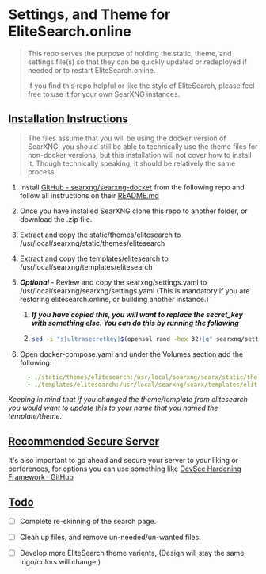 # Settings, and Theme for EliteSearch.online

> This repo serves the purpose of holding the static, theme, and settings file(s) so that they can be quickly updated or redeployed if needed or to restart EliteSearch.online.
> 
> If you find this repo helpful or like the style of EliteSearch, please feel free to use it for your own SearXNG instances. 

## <u>Installation Instructions</u>

> The files assume that you will be using the docker version of SearXNG, you should still be able to technically use the theme files for non-docker versions, but this installation will not cover how to install it. Though technically speaking, it should be relatively the same process.

1. Install [GitHub - searxng/searxng-docker](https://github.com/searxng/searxng-docker) from the following repo and follow all instructions on their [README.md](https://github.com/searxng/searxng-docker/blob/master/README.md)

2. Once you have installed SearXNG clone this repo to another folder, or download the .zip file.

3. Extract and copy the static/themes/elitesearch to /usr/local/searxng/static/themes/elitesearch

4. Extract and copy the templates/elitesearch to /usr/local/searxng/templates/elitesearch

5. **_Optional_** - Review and copy the searxng/settings.yaml to /usr/local/searxng/searxng/settings.yaml (This is mandatory if you are restoring elitesearch.online, or building another instance.)
   
   1. **_If you have copied this, you will want to replace the secret_key with something else.  You can do this by running the following_**
   
   2. ```bash
      sed -i "s|ultrasecretkey|$(openssl rand -hex 32)|g" searxng/settings.yml
      ```

6. Open docker-compose.yaml and under the Volumes section add the following:
   
   ```yaml
     - ./static/themes/elitesearch:/usr/local/searxng/searx/static/themes/elitesearch
     - ./templates/elitesearch:/usr/local/searxng/searx/templates/elitesearch
   ```

_Keeping in mind that if you changed the theme/template from elitesearch you would want to update this to your name that you named the template/theme._

## <u>Recommended Secure Server</u>

It's also important to go ahead and secure your server to your liking or perferences, for options you can use something like [DevSec Hardening Framework · GitHub](https://github.com/dev-sec)

## <u>Todo</u>

- [ ] Complete re-skinning of the search page. 

- [ ] Clean up files, and remove un-needed/un-wanted files. 

- [ ] Develop more EliteSearch theme varients, (Design will stay the same, logo/colors will change.)

